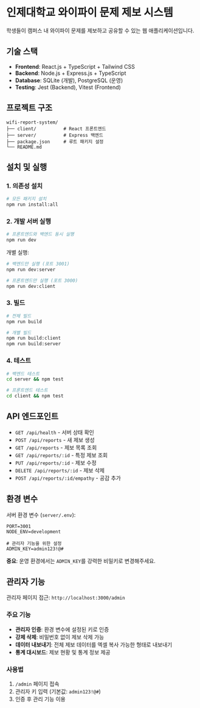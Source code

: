 # 인제대학교 와이파이 문제 제보 시스템

학생들이 캠퍼스 내 와이파이 문제를 제보하고 공유할 수 있는 웹 애플리케이션입니다.

## 기술 스택

- **Frontend**: React.js + TypeScript + Tailwind CSS
- **Backend**: Node.js + Express.js + TypeScript
- **Database**: SQLite (개발), PostgreSQL (운영)
- **Testing**: Jest (Backend), Vitest (Frontend)

## 프로젝트 구조

```
wifi-report-system/
├── client/          # React 프론트엔드
├── server/          # Express 백엔드
├── package.json     # 루트 패키지 설정
└── README.md
```

## 설치 및 실행

### 1. 의존성 설치

```bash
# 모든 패키지 설치
npm run install:all
```

### 2. 개발 서버 실행

```bash
# 프론트엔드와 백엔드 동시 실행
npm run dev
```

개별 실행:
```bash
# 백엔드만 실행 (포트 3001)
npm run dev:server

# 프론트엔드만 실행 (포트 3000)
npm run dev:client
```

### 3. 빌드

```bash
# 전체 빌드
npm run build

# 개별 빌드
npm run build:client
npm run build:server
```

### 4. 테스트

```bash
# 백엔드 테스트
cd server && npm test

# 프론트엔드 테스트
cd client && npm test
```

## API 엔드포인트

- `GET /api/health` - 서버 상태 확인
- `POST /api/reports` - 새 제보 생성
- `GET /api/reports` - 제보 목록 조회
- `GET /api/reports/:id` - 특정 제보 조회
- `PUT /api/reports/:id` - 제보 수정
- `DELETE /api/reports/:id` - 제보 삭제
- `POST /api/reports/:id/empathy` - 공감 추가

## 환경 변수

서버 환경 변수 (`server/.env`):
```
PORT=3001
NODE_ENV=development

# 관리자 기능을 위한 설정
ADMIN_KEY=admin123!@#
```

**중요**: 운영 환경에서는 `ADMIN_KEY`를 강력한 비밀키로 변경해주세요.

## 관리자 기능

관리자 페이지 접근: `http://localhost:3000/admin`

### 주요 기능
- **관리자 인증**: 환경 변수에 설정된 키로 인증
- **강제 삭제**: 비밀번호 없이 제보 삭제 가능
- **데이터 내보내기**: 전체 제보 데이터를 엑셀 복사 가능한 형태로 내보내기
- **통계 대시보드**: 제보 현황 및 통계 정보 제공

### 사용법
1. `/admin` 페이지 접속
2. 관리자 키 입력 (기본값: `admin123!@#`)
3. 인증 후 관리 기능 이용